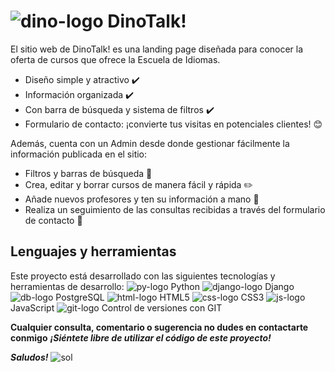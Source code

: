 # ![dino-logo](https://img.icons8.com/color/30/000000/kawaii-dinosaur--v2.png>) DinoTalk!
El sitio web de DinoTalk! es una landing page diseñada para conocer la oferta de cursos que ofrece la Escuela de Idiomas.

- Diseño simple y atractivo ✔️
- Información organizada ✔️
- Con barra de búsqueda y sistema de filtros ✔️
- Formulario de contacto: ¡convierte tus visitas en potenciales clientes! 😊

Además, cuenta con un Admin desde donde gestionar fácilmente la información publicada en el sitio:
- Filtros y barras de búsqueda 🔎
- Crea, editar y borrar cursos de manera fácil y rápida ✏️
- Añade nuevos profesores y ten su información a mano 🧑
- Realiza un seguimiento de las consultas recibidas a través del formulario de contacto 📝

## Lenguajes y herramientas

Este proyecto está desarrollado con las siguientes tecnologías y herramientas de desarrollo:
![py-logo](https://img.icons8.com/color/25/000000/python--v2.png) Python
![django-logo](https://img.icons8.com/external-tal-revivo-color-tal-revivo/25/000000/external-django-a-high-level-python-web-framework-that-encourages-rapid-development-logo-color-tal-revivo.png) Django
![db-logo](https://img.icons8.com/color/25/000000/postgreesql.png) PostgreSQL
![html-logo](https://img.icons8.com/color/25/000000/html-5--v1.png) HTML5
![css-logo](https://img.icons8.com/color/25/000000/css3.png) CSS3
![js-logo](https://img.icons8.com/color/25/000000/javascript--v1.png) JavaScript
![git-logo](https://img.icons8.com/color/25/000000/git.png) Control de versiones con GIT


**Cualquier consulta, comentario o sugerencia no dudes en contactarte conmigo**
**_¡Siéntete libre de utilizar el código de este proyecto!_**

**_Saludos!_** 
![sol](https://img.icons8.com/doodle/48/000000/sun--v1.png)
